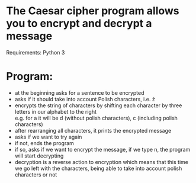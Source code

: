 # The Caesar cipher program allows you to encrypt and decrypt a message

Requirements: Python 3

# Program:
- at the beginning asks for a sentence to be encrypted
- asks if it should take into account Polish characters, i.e. ź
- encrypts the string of characters by shifting each character by three letters in our alphabet to the right <br>
e.g. for a it will be d (without polish characters), c (including polish characters)
- after rearranging all characters, it prints the encrypted message
- asks if we want to try again
- if not, ends the program
- if so, asks if we want to encrypt the message, if we type n, the program will start decrypting
- decryption is a reverse action to encryption
which means that this time we go left with the characters, being able to take into account polish characters or not
